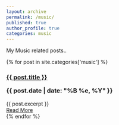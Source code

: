 ```yaml
---
layout: archive
permalink: /music/
published: true
author_profile: true
categories: music
---
```


My Music related posts..
<div class="posts">
  {% for post in site.categories['music'] %}
    <article class="post">
      <h3>
          <a href="{{ site.baseurl }}{{ post.url }}">{{ post.title }}</a>
          <br>
          <p class="post_date">{{ post.date | date: "%B %e, %Y" }}</p>
      </h3>
      <div class="entry">
        {{ post.excerpt }}
      </div>
      <a href="{{ site.baseurl }}{{ post.url }}" class="read-more">
          Read More
      </a>
    </article>
  {% endfor %}
</div>
